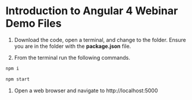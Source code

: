 # Introduction to Angular 4 Webinar Demo Files

1. Download the code, open a terminal, and change to the folder. Ensure you are in the folder with the **package.json** file.

1. From the terminal run the following commands.

```bash
npm i

npm start
```

1. Open a web browser and navigate to http://localhost:5000
